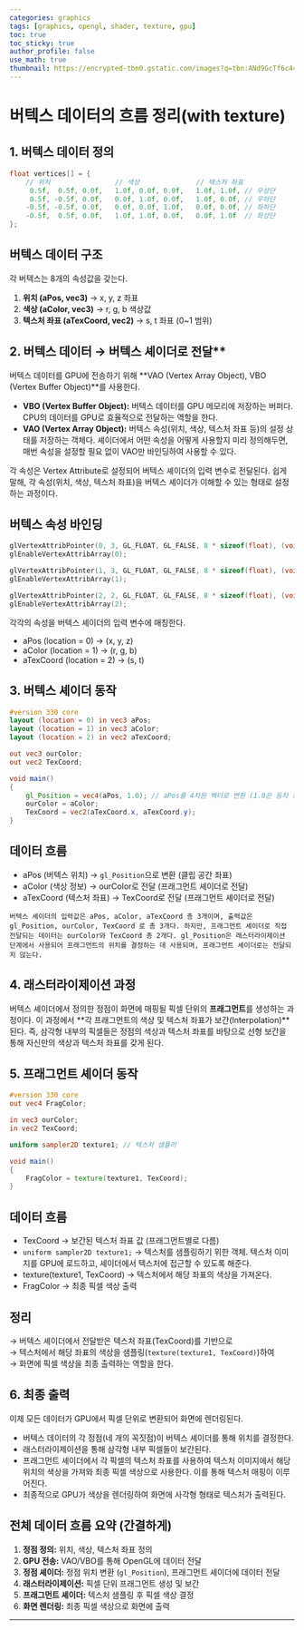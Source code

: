 ```yaml
---
categories: graphics
tags: [graphics, opengl, shader, texture, gpu]
toc: true
toc_sticky: true
author_profile: false
use_math: true
thumbnail: https://encrypted-tbn0.gstatic.com/images?q=tbn:ANd9GcTf6c44cGdSVe9jPWgeQWwXyCdwjADxP6NrLA&s
---
```


# 버텍스 데이터의 흐름 정리(with texture)

## 1. 버텍스 데이터 정의

```c++
float vertices[] = {
    // 위치                // 색상              // 텍스처 좌표
     0.5f,  0.5f, 0.0f,   1.0f, 0.0f, 0.0f,   1.0f, 1.0f, // 우상단
     0.5f, -0.5f, 0.0f,   0.0f, 1.0f, 0.0f,   1.0f, 0.0f, // 우하단
    -0.5f, -0.5f, 0.0f,   0.0f, 0.0f, 1.0f,   0.0f, 0.0f, // 좌하단
    -0.5f,  0.5f, 0.0f,   1.0f, 1.0f, 0.0f,   0.0f, 1.0f  // 좌상단 
};
```

## 버텍스 데이터 구조

각 버텍스는 8개의 속성값을 갖는다.

1.  **위치 (aPos, vec3)** → x, y, z 좌표
2.  **색상 (aColor, vec3)** → r, g, b 색상값
3.  **텍스처 좌표 (aTexCoord, vec2)** → s, t 좌표 (0~1 범위)

## 2. 버텍스 데이터 → 버텍스 셰이더로 전달**

버텍스 데이터를 GPU에 전송하기 위해 **VAO (Vertex Array Object), VBO (Vertex Buffer Object)**를 사용한다.

*   **VBO (Vertex Buffer Object):** 버텍스 데이터를 GPU 메모리에 저장하는 버퍼다. CPU의 데이터를 GPU로 효율적으로 전달하는 역할을 한다.
*   **VAO (Vertex Array Object):** 버텍스 속성(위치, 색상, 텍스처 좌표 등)의 설정 상태를 저장하는 객체다. 셰이더에서 어떤 속성을 어떻게 사용할지 미리 정의해두면, 매번 속성을 설정할 필요 없이 VAO만 바인딩하여 사용할 수 있다.

각 속성은 Vertex Attribute로 설정되어 버텍스 셰이더의 입력 변수로 전달된다. 쉽게 말해, 각 속성(위치, 색상, 텍스처 좌표)을 버텍스 셰이더가 이해할 수 있는 형태로 설정하는 과정이다.

## 버텍스 속성 바인딩

```c++
glVertexAttribPointer(0, 3, GL_FLOAT, GL_FALSE, 8 * sizeof(float), (void*)0);
glEnableVertexAttribArray(0);

glVertexAttribPointer(1, 3, GL_FLOAT, GL_FALSE, 8 * sizeof(float), (void*)(3 * sizeof(float)));
glEnableVertexAttribArray(1);

glVertexAttribPointer(2, 2, GL_FLOAT, GL_FALSE, 8 * sizeof(float), (void*)(6 * sizeof(float)));
glEnableVertexAttribArray(2);
```

각각의 속성을 버텍스 셰이더의 입력 변수에 매칭한다.

*   aPos (location = 0) → (x, y, z)
*   aColor (location = 1) → (r, g, b)
*   aTexCoord (location = 2) → (s, t)

## 3. 버텍스 셰이더 동작

```glsl
#version 330 core
layout (location = 0) in vec3 aPos;
layout (location = 1) in vec3 aColor;
layout (location = 2) in vec2 aTexCoord;

out vec3 ourColor;
out vec2 TexCoord;

void main()
{
    gl_Position = vec4(aPos, 1.0); // aPos를 4차원 벡터로 변환 (1.0은 동차 좌표계의 w 값)
    ourColor = aColor;
    TexCoord = vec2(aTexCoord.x, aTexCoord.y);
}
```

## 데이터 흐름

*   aPos (버텍스 위치) → `gl_Position`으로 변환 (클립 공간 좌표)
*   aColor (색상 정보) → ourColor로 전달 (프래그먼트 셰이더로 전달)
*   aTexCoord (텍스처 좌표) → TexCoord로 전달 (프래그먼트 셰이더로 전달)

```버텍스 셰이더의 입력값은 aPos, aColor, aTexCoord 총 3개이며, 출력값은 gl_Position, ourColor, TexCoord 로 총 3개다. 하지만, 프래그먼트 셰이더로 직접 전달되는 데이터는 ourColor와 TexCoord 총 2개다. gl_Position은 래스터라이제이션 단계에서 사용되어 프래그먼트의 위치를 결정하는 데 사용되며, 프래그먼트 셰이더로는 전달되지 않는다.```

## 4. 래스터라이제이션 과정

버텍스 셰이더에서 정의한 정점이 화면에 매핑될 픽셀 단위의 **프래그먼트**를 생성하는 과정이다. 이 과정에서 **각 프래그먼트의 색상 및 텍스처 좌표가 보간(Interpolation)**된다. 즉, 삼각형 내부의 픽셀들은 정점의 색상과 텍스처 좌표를 바탕으로 선형 보간을 통해 자신만의 색상과 텍스처 좌표를 갖게 된다.

## 5. 프래그먼트 셰이더 동작

```glsl
#version 330 core
out vec4 FragColor;

in vec3 ourColor;
in vec2 TexCoord;

uniform sampler2D texture1; // 텍스처 샘플러

void main()
{
    FragColor = texture(texture1, TexCoord);
}
```

## 데이터 흐름

*   TexCoord → 보간된 텍스처 좌표 값 (프래그먼트별로 다름)
*   `uniform sampler2D texture1;` → 텍스처를 샘플링하기 위한 객체. 텍스처 이미지를 GPU에 로드하고, 셰이더에서 텍스처에 접근할 수 있도록 해준다.
*   texture(texture1, TexCoord) → 텍스처에서 해당 좌표의 색상을 가져온다.
*   FragColor → 최종 픽셀 색상 출력

## 정리

→ 버텍스 셰이더에서 전달받은 텍스처 좌표(TexCoord)를 기반으로  
→ 텍스처에서 해당 좌표의 색상을 샘플링(`texture(texture1, TexCoord)`)하여  
→ 화면에 픽셀 색상을 최종 출력하는 역할을 한다.

## 6. 최종 출력

이제 모든 데이터가 GPU에서 픽셀 단위로 변환되어 화면에 렌더링된다.

*   버텍스 데이터의 각 정점(네 개의 꼭짓점)이 버텍스 셰이더를 통해 위치를 결정한다.
*   래스터라이제이션을 통해 삼각형 내부 픽셀들이 보간된다.
*   프래그먼트 셰이더에서 각 픽셀의 텍스처 좌표를 사용하여 텍스처 이미지에서 해당 위치의 색상을 가져와 최종 픽셀 색상으로 사용한다. 이를 통해 텍스처 매핑이 이루어진다.
*   최종적으로 GPU가 색상을 렌더링하여 화면에 사각형 형태로 텍스처가 출력된다.

## 전체 데이터 흐름 요약 (간결하게)

1.  **정점 정의:** 위치, 색상, 텍스처 좌표 정의
2.  **GPU 전송:** VAO/VBO를 통해 OpenGL에 데이터 전달
3.  **정점 셰이더:** 정점 위치 변환 (`gl_Position`), 프래그먼트 셰이더에 데이터 전달
4.  **래스터라이제이션:** 픽셀 단위 프래그먼트 생성 및 보간
5.  **프래그먼트 셰이더:** 텍스처 샘플링 후 픽셀 색상 결정
6.  **화면 렌더링:** 최종 픽셀 색상으로 화면에 출력

---


